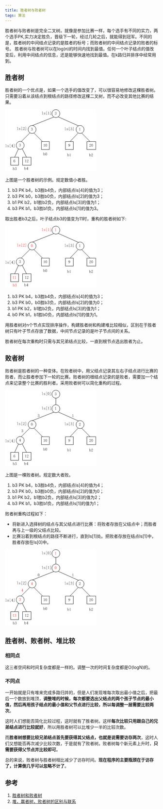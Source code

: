 ```yaml
---
title: 胜者树与败者树
tags: 算法
---
```


胜者树与败者树是完全二叉树。就像是参加比赛一样，每个选手有不同的实力，两个选手PK,实力决定胜负，晋级下一轮，经过几轮之后，就能得到冠军。不同的是，胜者树的中间结点记录的是胜者的标号；而败者树的中间结点记录的败者的标号。 胜者树与败者树可以在log(n)的时间内找到最值。任何一个叶子结点的值改变后，利用中间结点的信息，还是能够快速地找到最值。在k路归并排序中经常用到。


## 胜者树
胜者树的一个优点是，如果一个选手的值改变了，可以很容易地修改这棵胜者树。只需要沿着从该结点到根结点的路径修改这棵二叉树，而不必改变其他比赛的结果。

![fig1](img/胜者树败者树/fig1.jpg)

上图是一个胜者树的示例。规定数值小者胜。
1. b3 PK b4，b3胜b4负，内部结点ls[4]的值为3；
2. b3 PK b0，b3胜b0负，内部结点ls[2]的值为3；
3. b1 PK b2，b1胜b2负，内部结点ls[3]的值为1；
4. b3 PK b1，b3胜b1负，内部结点ls[1]的值为3。

取出胜者b3之后，叶子结点b3的值变为11时，重构的胜者树如下:

![fig2](img/胜者树败者树/fig2.jpg)

1. b3 PK b4，b3胜b4负，内部结点ls[4]的值为3；
2. b3 PK b0，b0胜b3负，内部结点ls[2]的值为0；
3. b1 PK b2，b1胜b2负，内部结点ls[3]的值为1；
4. b0 PK b1，b1胜b0负，内部结点ls[1]的值为1。

用胜者树对n个节点实现排序操作，构建胜者树和构建堆比较相似，区别在于胜者树只有叶子节点存放了数据，中间节点记录的是叶子节点间的关系。

胜者树在每次重构时只需与其兄弟结点比较，一直到根节点选出胜者为止。

## 败者树
败者树是胜者树的一种变体。在败者树中，用父结点记录其左右子结点进行比赛的败者，而让胜者参加下一轮的比赛。败者树的根结点记录的是败者，需要加一个结点来记录整个比赛的胜利者。采用败者树可以简化重构的过程。

![fig3](img/胜者树败者树/fig3.jpg)

上图是一棵败者树。规定数大者败。

1. b3 PK b4，b3胜b4负，内部结点ls[4]的值为4；
2. b3 PK b0，b3胜b0负，内部结点ls[2]的值为0；
3. b1 PK b2，b1胜b2负，内部结点ls[3]的值为2；
4. b3 PK b1，b3胜b1负，内部结点ls[1]的值为1；

败者树重构过程如下：
- 将新进入选择树的结点与其父结点进行比赛：将败者存放在父结点中；而胜者再与上一级的父结点比较。
- 比赛沿着到根结点的路径不断进行，直到ls[1]处。把败者存放在结点ls[1]中，胜者存放在ls[0]中。

![fig4](img/胜者树败者树/fig4.jpg)

## 胜者树、败者树、堆比较
### 相同点  
这三者空间和时间复杂度都是一样的。调整一次的时间复杂度都是O(logN)的。

### 不同点
一开始就是只有堆来完成多路归并的，但是人们发现堆每次取出最小值之后，把最后一个数放到堆顶，**调整堆的时候，每次都要选出父结点的两个孩子节点的最小值，然后再用孩子结点的最小值和父节点进行比较，所以每调整一层需要比较两次**。

这时人们想能否简化比较过程，这时就有了胜者树。这样**每次比较只用跟自己的兄弟结点进行比较就好**，所以用胜者树可以比堆少一半的比较次数。

而**胜者树想要比较兄弟结点首先要获得其父结点，也就是说需要访存两次**，这时人们又想能否再次减少比较次数，于是就有了败者树。败者树每个新元素上升时，**只需要获得父节点并比较即可**。

总的来说，败者树与胜者树相比减少了访存时间。**现在程序的主要瓶颈在于访存了，计算倒几乎可以忽略不计了**。

## 参考
1. [胜者树和败者树](https://www.cnblogs.com/qianye/archive/2012/11/25/2787923.html#:~:text=%E8%83%9C%E8%80%85%E6%A0%91%E5%92%8C%E8%B4%A5%E8%80%85%E6%A0%91%E9%83%BD%E6%98%AF%E5%AE%8C%E5%85%A8,%E6%97%B6%E9%97%B4%E5%86%85%E6%89%BE%E5%88%B0%E6%9C%80%E5%80%BC%E3%80%82)
2. [堆，赢者树，败者树的区别与联系](https://blog.csdn.net/haolexiao/article/details/53488314)


